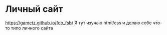 # Личный сайт
https://gametz.github.io/fcb_fsb/
Я тут изучаю html/css и делаю себе что-то типо личного сайта
